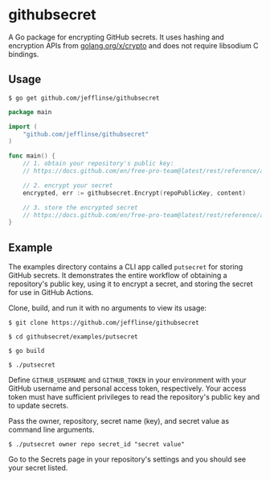 # githubsecret

A Go package for encrypting GitHub secrets. It uses hashing and encryption APIs from [golang.org/x/crypto](https://golang.org/x/crypto) and does not require libsodium C bindings.

## Usage

```shell
$ go get github.com/jefflinse/githubsecret
```

```go
package main

import (
    "github.com/jefflinse/githubsecret"
)

func main() {
    // 1. obtain your repository's public key:
    // https://docs.github.com/en/free-pro-team@latest/rest/reference/actions#get-a-repository-public-key

    // 2. encrypt your secret
    encrypted, err := githubsecret.Encrypt(repoPublicKey, content)

    // 3. store the encrypted secret
    // https://docs.github.com/en/free-pro-team@latest/rest/reference/actions#create-or-update-a-repository-secret
}
```

## Example

The examples directory contains a CLI app called `putsecret` for storing GitHub secrets. It demonstrates the entire workflow of obtaining a repository's public key, using it to encrypt a secret, and storing the secret for use in GitHub Actions.

Clone, build, and run it with no arguments to view its usage:

```shell
$ git clone https://github.com/jefflinse/githubsecret

$ cd githubsecret/examples/putsecret

$ go build

$ ./putsecret
```

Define `GITHUB_USERNAME` and `GITHUB_TOKEN` in your environment with your GitHub username and personal access token, respectively. Your access token must have sufficient privileges to read the repository's public key and to update secrets.

Pass the owner, repository, secret name (key), and secret value as command line arguments.

```shell
$ ./putsecret owner repo secret_id "secret value"
```

Go to the Secrets page in your repository's settings and you should see your secret listed.
